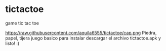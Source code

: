 # tictactoe
game tic tac toe

https://raw.githubusercontent.com/aquila6555/tictactoe/cap.png
 Piedra, papel, tijera
 juego basico 
 para instalar descargar el archivo tictactoe.apk 
 y listo! :)
